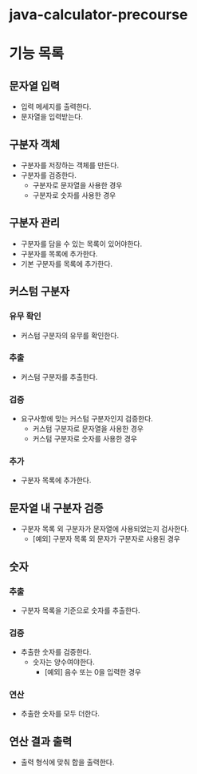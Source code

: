 # java-calculator-precourse

# 기능 목록

## 문자열 입력

- 입력 메세지를 출력한다.
- 문자열을 입력받는다.

## 구분자 객체

- 구분자를 저장하는 객체를 만든다.
- 구분자를 검증한다.
    - 구분자로 문자열을 사용한 경우
    - 구분자로 숫자를 사용한 경우

## 구분자 관리

- 구분자를 담을 수 있는 목록이 있어야한다.
- 구분자를 목록에 추가한다.
- 기본 구분자를 목록에 추가한다.

## 커스텀 구분자

### 유무 확인

- 커스텀 구분자의 유무를 확인한다.

### 추출

- 커스텀 구분자를 추출한다.

### 검증

- 요구사항에 맞는 커스텀 구분자인지 검증한다.
    - 커스텀 구분자로 문자열을 사용한 경우
    - 커스텀 구분자로 숫자를 사용한 경우

### 추가

- 구분자 목록에 추가한다.

## 문자열 내 구분자 검증

- 구분자 목록 외 구분자가 문자열에 사용되었는지 검사한다.
    - [예외] 구분자 목록 외 문자가 구분자로 사용된 경우

## 숫자

### 추출

- 구분자 목록을 기준으로 숫자를 추출한다.

### 검증

- 추출한 숫자를 검증한다.
    - 숫자는 양수여야한다.
        - [예외] 음수 또는 0을 입력한 경우

### 연산

- 추출한 숫자를 모두 더한다.

## 연산 결과 출력

- 출력 형식에 맞춰 합을 출력한다.